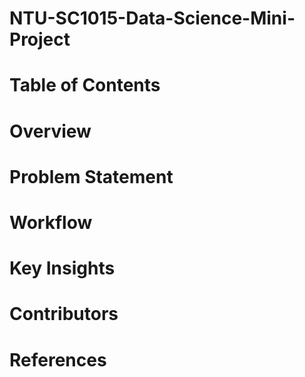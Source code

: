 # NTU-SC1015-Data-Science-Mini-Project

# Table of Contents

# Overview

# Problem Statement

# Workflow

# Key Insights

# Contributors

# References
